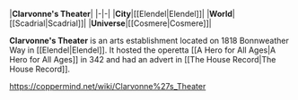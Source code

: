 |**Clarvonne's Theater**|
|-|-|
|**City**|[[Elendel\|Elendel]]|
|**World**|[[Scadrial\|Scadrial]]|
|**Universe**|[[Cosmere\|Cosmere]]|

**Clarvonne's Theater** is an arts establishment located on 1818 Bonnweather Way in [[Elendel\|Elendel]].
It hosted the operetta [[A Hero for All Ages\|A Hero for All Ages]] in 342 and had an advert in [[The House Record\|The House Record]].



https://coppermind.net/wiki/Clarvonne%27s_Theater